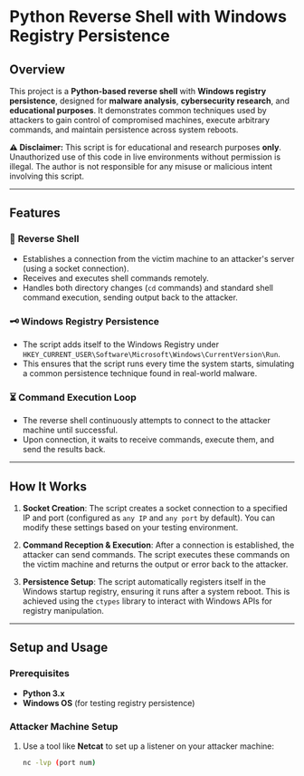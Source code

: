 # Python Reverse Shell with Windows Registry Persistence

## Overview

This project is a **Python-based reverse shell** with **Windows registry persistence**, designed for **malware analysis**, **cybersecurity research**, and **educational purposes**. It demonstrates common techniques used by attackers to gain control of compromised machines, execute arbitrary commands, and maintain persistence across system reboots.

**⚠️ Disclaimer:** This script is for educational and research purposes **only**. Unauthorized use of this code in live environments without permission is illegal. The author is not responsible for any misuse or malicious intent involving this script.

---

## Features

### 🔑 **Reverse Shell**
- Establishes a connection from the victim machine to an attacker's server (using a socket connection).
- Receives and executes shell commands remotely.
- Handles both directory changes (`cd` commands) and standard shell command execution, sending output back to the attacker.

### 🗝️ **Windows Registry Persistence**
- The script adds itself to the Windows Registry under `HKEY_CURRENT_USER\Software\Microsoft\Windows\CurrentVersion\Run`.
- This ensures that the script runs every time the system starts, simulating a common persistence technique found in real-world malware.

### ⏳ **Command Execution Loop**
- The reverse shell continuously attempts to connect to the attacker machine until successful.
- Upon connection, it waits to receive commands, execute them, and send the results back.

---

## How It Works

1. **Socket Creation**: The script creates a socket connection to a specified IP and port (configured as `any IP` and `any port` by default). You can modify these settings based on your testing environment.
   
2. **Command Reception & Execution**: After a connection is established, the attacker can send commands. The script executes these commands on the victim machine and returns the output or error back to the attacker.

3. **Persistence Setup**: The script automatically registers itself in the Windows startup registry, ensuring it runs after a system reboot. This is achieved using the `ctypes` library to interact with Windows APIs for registry manipulation.

---

## Setup and Usage

### Prerequisites

- **Python 3.x**
- **Windows OS** (for testing registry persistence)

### Attacker Machine Setup

1. Use a tool like **Netcat** to set up a listener on your attacker machine:
   ```bash
   nc -lvp (port num)
